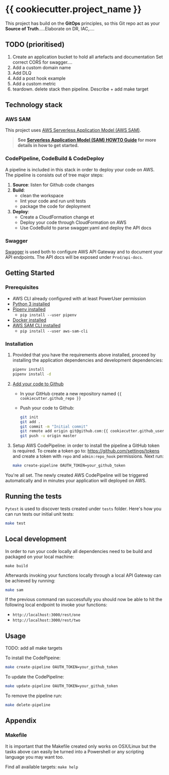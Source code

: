 # {{ cookiecutter.project_name }}

This project has build on the **GitOps** principles, so this Git repo act as your **Source of Truth**.....Elaborate on DR, IAC,....

## TODO (prioritised)
1. Create an application bucket to hold all artefacts and documentation
	Set correct CORS for swagger....
1. Add a custom domain name 
1. Add DLQ
1. Add a post hook example
1. Add a custom metric
1. teardown. delete stack then pipeline. Describe + add make target

## Technology stack

### AWS SAM

This project uses [AWS Serverless Application Model (AWS SAM)](https://github.com/awslabs/serverless-application-model).

> **See [Serverless Application Model (SAM) HOWTO Guide](https://github.com/awslabs/serverless-application-model/blob/master/HOWTO.md) for more details in how to get started.**

### CodePipeline, CodeBuild & CodeDeploy

A pipeline is included in this stack in order to deploy your code on AWS. The pipeline is consists out of tree major steps:

1. **Source**: listen for Github code changes
1. **Build**: 
	- clean the workspace
	- lint your code and run unit tests
	- package the code for deployment
1. **Deploy**: 
	- Create a CloudFormation change et
	- Deploy your code through CloudFormation on AWS
	- Use CodeBuild to parse swagger.yaml and deploy the API docs

### Swagger
[Swagger](https://swagger.io/) is used both to configure AWS API Gateway and to document your API endpoints. The API docs will be exposed under `Prod/api-docs`.

## Getting Started

### Prerequisites

* AWS CLI already configured with at least PowerUser permission
* [Python 3 installed](https://www.python.org/downloads/)
* [Pipenv installed](https://github.com/pypa/pipenv)
    - `pip install --user pipenv`
* [Docker installed](https://www.docker.com/community-edition)
* [AWS SAM CLI installed](https://github.com/awslabs/aws-sam-cli) 
	- `pip install --user aws-sam-cli`

### Installation

1. Provided that you have the requirements above installed, proceed by installing the application dependencies and development dependencies:

	```bash
	pipenv install
	pipenv install -d
	```
1. [Add your code to Github](https://help.github.com/articles/adding-an-existing-project-to-github-using-the-command-line/)
	- In your GitHub create a new repository named `{{ cookiecutter.github_repo }}`
	- Push your code to Github:

		```bash
		git init
		git add .
		git commit -m "Initial commit"
		git remote add origin git@github.com:{{ cookiecutter.github_user }}/{{ cookiecutter.github_repo }}.git
		git push -u origin master
		```
1. Setup AWS CodePipeline: in order to install the pipeline a GitHub token is required. To create a token go to: https://github.com/settings/tokens and create a token with `repo` and `admin:repo_hook` permissions. Next run:

	```bash
	make create-pipeline OAUTH_TOKEN=your_github_token 
	```
	
You're all set. The newly created AWS CodePipeline will be triggered automatically and in minutes your application will deployed on AWS.

## Running the tests

`Pytest` is used to discover tests created under `tests` folder.
Here's how you can run tests our initial unit tests:

```bash
make test
```

## Local development

In order to run your code locally all dependencies need to be build and packaged on your local machine:
```
make build
```

Afterwards invoking your functions locally through a local API Gateway can be achieved by running:

```bash
make sam
```

If the previous command ran successfully you should now be able to hit the following local endpoint to invoke your functions:
- `http://localhost:3000/rest/one`
- `http://localhost:3000/rest/two`


## Usage


TODO: add all make targets

To install the CodePipeine:

```bash
make create-pipeline OAUTH_TOKEN=your_github_token 
```
To update the CodePipeline:

```bash
make update-pipeline OAUTH_TOKEN=your_github_token
```

To remove the pipeline run:

```bash
make delete-pipeline
```

## Appendix

### Makefile

It is important that the Makefile created only works on OSX/Linux but the tasks above can easily be turned into a Powershell or any scripting language you may want too.

Find all available targets: `make help`


